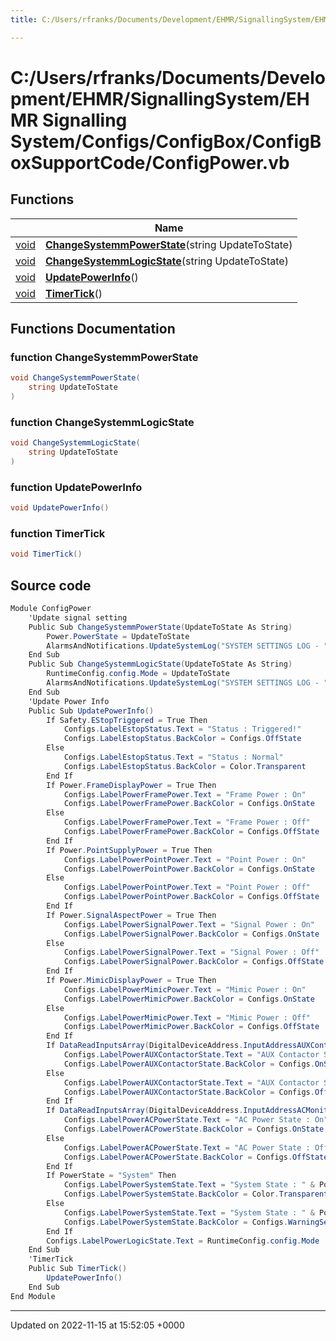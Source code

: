 ```yaml
---
title: C:/Users/rfranks/Documents/Development/EHMR/SignallingSystem/EHMR Signalling System/Configs/ConfigBox/ConfigBoxSupportCode/ConfigPower.vb

---
```


# C:/Users/rfranks/Documents/Development/EHMR/SignallingSystem/EHMR Signalling System/Configs/ConfigBox/ConfigBoxSupportCode/ConfigPower.vb



## Functions

|                | Name           |
| -------------- | -------------- |
| [void](/SignallingSystem-doc/vb/Files/SerialPixelLeds_8vb/#variable-void) | **[ChangeSystemmPowerState](/SignallingSystem-doc/vb/Files/ConfigPower_8vb/#function-changesystemmpowerstate)**(string UpdateToState) |
| [void](/SignallingSystem-doc/vb/Files/SerialPixelLeds_8vb/#variable-void) | **[ChangeSystemmLogicState](/SignallingSystem-doc/vb/Files/ConfigPower_8vb/#function-changesystemmlogicstate)**(string UpdateToState) |
| [void](/SignallingSystem-doc/vb/Files/SerialPixelLeds_8vb/#variable-void) | **[UpdatePowerInfo](/SignallingSystem-doc/vb/Files/ConfigPower_8vb/#function-updatepowerinfo)**() |
| [void](/SignallingSystem-doc/vb/Files/SerialPixelLeds_8vb/#variable-void) | **[TimerTick](/SignallingSystem-doc/vb/Files/ConfigPower_8vb/#function-timertick)**() |


## Functions Documentation

### function ChangeSystemmPowerState

```csharp
void ChangeSystemmPowerState(
    string UpdateToState
)
```


### function ChangeSystemmLogicState

```csharp
void ChangeSystemmLogicState(
    string UpdateToState
)
```


### function UpdatePowerInfo

```csharp
void UpdatePowerInfo()
```


### function TimerTick

```csharp
void TimerTick()
```




## Source code

```csharp
Module ConfigPower
    'Update signal setting
    Public Sub ChangeSystemmPowerState(UpdateToState As String)
        Power.PowerState = UpdateToState
        AlarmsAndNotifications.UpdateSystemLog("SYSTEM SETTINGS LOG - " & UserManagment.LoggedInUserName & " Updated System Power to " & UpdateToState)
    End Sub
    Public Sub ChangeSystemmLogicState(UpdateToState As String)
        RuntimeConfig.config.Mode = UpdateToState
        AlarmsAndNotifications.UpdateSystemLog("SYSTEM SETTINGS LOG - " & UserManagment.LoggedInUserName & " Updated System Logic to " & UpdateToState)
    End Sub
    'Update Power Info
    Public Sub UpdatePowerInfo()
        If Safety.EStopTriggered = True Then
            Configs.LabelEstopStatus.Text = "Status : Triggered!"
            Configs.LabelEstopStatus.BackColor = Configs.OffState
        Else
            Configs.LabelEstopStatus.Text = "Status : Normal"
            Configs.LabelEstopStatus.BackColor = Color.Transparent
        End If
        If Power.FrameDisplayPower = True Then
            Configs.LabelPowerFramePower.Text = "Frame Power : On"
            Configs.LabelPowerFramePower.BackColor = Configs.OnState
        Else
            Configs.LabelPowerFramePower.Text = "Frame Power : Off"
            Configs.LabelPowerFramePower.BackColor = Configs.OffState
        End If
        If Power.PointSupplyPower = True Then
            Configs.LabelPowerPointPower.Text = "Point Power : On"
            Configs.LabelPowerPointPower.BackColor = Configs.OnState
        Else
            Configs.LabelPowerPointPower.Text = "Point Power : Off"
            Configs.LabelPowerPointPower.BackColor = Configs.OffState
        End If
        If Power.SignalAspectPower = True Then
            Configs.LabelPowerSignalPower.Text = "Signal Power : On"
            Configs.LabelPowerSignalPower.BackColor = Configs.OnState
        Else
            Configs.LabelPowerSignalPower.Text = "Signal Power : Off"
            Configs.LabelPowerSignalPower.BackColor = Configs.OffState
        End If
        If Power.MimicDisplayPower = True Then
            Configs.LabelPowerMimicPower.Text = "Mimic Power : On"
            Configs.LabelPowerMimicPower.BackColor = Configs.OnState
        Else
            Configs.LabelPowerMimicPower.Text = "Mimic Power : Off"
            Configs.LabelPowerMimicPower.BackColor = Configs.OffState
        End If
        If DataReadInputsArray(DigitalDeviceAddress.InputAddressAUXContactorDetection) = 1 Then
            Configs.LabelPowerAUXContactorState.Text = "AUX Contactor State : Closed"
            Configs.LabelPowerAUXContactorState.BackColor = Configs.OnState
        Else
            Configs.LabelPowerAUXContactorState.Text = "AUX Contactor State : Open"
            Configs.LabelPowerAUXContactorState.BackColor = Configs.OffState
        End If
        If DataReadInputsArray(DigitalDeviceAddress.InputAddressACMonitor) = 1 Then
            Configs.LabelPowerACPowerState.Text = "AC Power State : On"
            Configs.LabelPowerACPowerState.BackColor = Configs.OnState
        Else
            Configs.LabelPowerACPowerState.Text = "AC Power State : Off"
            Configs.LabelPowerACPowerState.BackColor = Configs.OffState
        End If
        If PowerState = "System" Then
            Configs.LabelPowerSystemState.Text = "System State : " & PowerState
            Configs.LabelPowerSystemState.BackColor = Color.Transparent
        Else
            Configs.LabelPowerSystemState.Text = "System State : " & PowerState
            Configs.LabelPowerSystemState.BackColor = Configs.WarningSetting
        End If
        Configs.LabelPowerLogicState.Text = RuntimeConfig.config.Mode
    End Sub
    'TimerTick
    Public Sub TimerTick()
        UpdatePowerInfo()
    End Sub
End Module
```


-------------------------------

Updated on 2022-11-15 at 15:52:05 +0000

